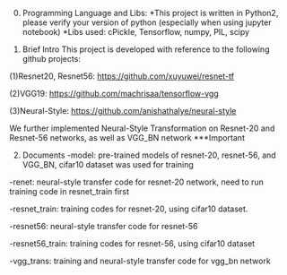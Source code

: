 0. Programming Language and Libs:
*This project is written in Python2, please verify your version of python (especially when using jupyter notebook)
*Libs used: cPickle, Tensorflow, numpy, PIL, scipy


1. Brief Intro
This project is developed with reference to the following github projects:

(1)Resnet20, Resnet56: https://github.com/xuyuwei/resnet-tf

(2)VGG19: https://github.com/machrisaa/tensorflow-vgg

(3)Neural-Style: https://github.com/anishathalye/neural-style 

We further implemented Neural-Style Transformation on Resnet-20 and Resnet-56 networks, as well as VGG_BN network
***Important

2. Documents
-model: pre-trained models of resnet-20, resnet-56, and VGG_BN, cifar10 dataset was used for training

-renet: neural-style transfer code for resnet-20 network, need to run training code in resnet_train first

-resnet_train: training codes for resnet-20, using cifar10 dataset.

-resnet56: neural-style transfer code for resnet-56

-resnet56_train: training codes for resnet-56, using cifar10 dataset

-vgg_trans: training and neural-style transfer code for vgg_bn network

